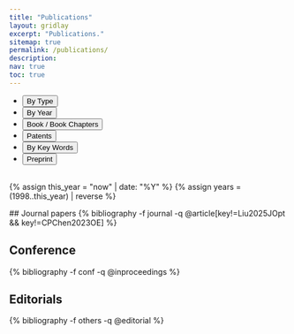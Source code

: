 ```yaml
---
title: "Publications"
layout: gridlay
excerpt: "Publications."
sitemap: true
permalink: /publications/
description:
nav: true
toc: true
---
```


<!-- Navigation Tabs -->
<ul class="nav nav-tabs" style="width:100%; margin: 0 auto;">
<li class="active">
<a data-toggle="tab"><button id="btn_bytype" onclick="ShowOrHide('bytype')">By Type</button></a>
</li>
<li class="">
<a data-toggle="tab"><button id="btn_byyear" onclick="ShowOrHide('byyear')">By Year</button></a>
</li>
<li class="">
<a data-toggle="tab"><button id="btn_bybook" onclick="ShowOrHide('bybook')">Book / Book Chapters</button></a>
</li>
<li class="">
<a data-toggle="tab"><button id="btn_bypatent" onclick="ShowOrHide('bypatent')">Patents</button></a>
</li>
<li class="">
<a data-toggle="tab"><button id="btn_bygroup" onclick="ShowOrHide('bygroup')">By Key Words</button></a>
</li>
<li class="">
<a data-toggle="tab"><button id="btn_inpress" onclick="ShowOrHide('inpress')">Preprint</button></a>
</li>
</ul>

<br>

{% assign this_year = "now" | date: "%Y" %}
{% assign years = (1998..this_year) | reverse %}

<script>var byyeartext = "year"; var bytypetext = "type";</script>

<!-- Display by Year -->
<div id="byyear" style="display:none;">
{% for y in years %}
<h3 id="{{ y }}">{{ y }}</h3>
{% bibliography -f journal -f conf -q @*[year={{ y }}]* %}
{% endfor %}
</div>

<!-- Patents -->
<div id="bypatent" style="display:none;">
{% bibliography -f others -q @patent %}
</div>

<!-- Display by Key Words (with in-page links) -->
<div id="bygroup" style="display:none;">
<strong>All keywords:</strong> \| 
{% assign all_groups = "AI and deep learning, biomedical microscopy, compressed sensing, computational imaging, computational lithography, digital holography, education technology, electronic imaging, eye imaging, lensless imaging, light field, machine vision and automation, magnetic resonance imaging, metasurface, microplastics, neuromorphic imaging, optical coherence tomography, speckle, super-resolution" | split: ", " %}{% for group in all_groups %}<a href="#{{ group | slugify }}">{{ group }}</a> \| {% endfor %}

<br>

{% for group in all_groups %}
<h3 id="{{ group | slugify }}"># <strong>{{ group }} </strong></h3>

<h4>Journal Papers</h4>
{% bibliography -f journal -q @article[groups={{ group }}] %}

<h4>Conference Papers</h4>
{% bibliography -f conf -q @inproceedings[groups={{ group }}] %}

<hr> 
<br>
{% endfor %}
</div>

<!-- Books / Book Chapters -->
<div id="bybook" style="display:none;">
{% bibliography -f book -q @book %}
</div>

<!-- Preprints -->
<div id="inpress" style="display:none;">
{% bibliography -f journal -q @misc %}
</div>

<!-- Display by Type (Default) -->
<div id="bytype" style="display:block;">
## Journal papers
{% bibliography -f journal -q @article[key!=Liu2025JOpt && key!=CPChen2023OE] %}

## Conference
{% bibliography -f conf -q @inproceedings %}

## Editorials
{% bibliography -f others -q @editorial %}
</div>

<br>
<br>